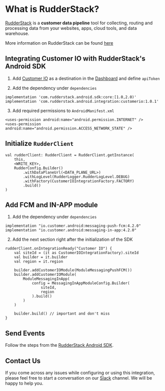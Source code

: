 # What is RudderStack?

[RudderStack](https://rudderstack.com/) is a **customer data pipeline** tool for collecting, routing and processing data from your websites, apps, cloud tools, and data warehouse.

More information on RudderStack can be found [here](https://github.com/rudderlabs/rudder-server)

## Integrating Customer IO with RudderStack's Android SDK

1. Add [Customer IO](https://www.customerio.com) as a destination in the [Dashboard](https://app.rudderstack.com/) and define ```apiToken```

2. Add the dependency under ```dependencies```
```
implementation 'com.rudderstack.android.sdk:core:[1.0,2.0)'
implementation 'com.rudderstack.android.integration:customerio:1.0.1'
```

3. Add required permissions to ```AndroidManifest.xml```
```
<uses-permission android:name="android.permission.INTERNET" />
<uses-permission android:name="android.permission.ACCESS_NETWORK_STATE" />
```

## Initialize ```RudderClient```

```
val rudderClient: RudderClient = RudderClient.getInstance(
    this,
    <WRITE_KEY>,
    RudderConfig.Builder()
        .withDataPlaneUrl(<DATA_PLANE_URL>)
        .withLogLevel(RudderLogger.RudderLogLevel.DEBUG)
        .withFactory(CustomerIOIntegrationFactory.FACTORY)
        .build()
)
```

## Add FCM and IN-APP module
1. Add the dependency under ```dependencies```
```
implementation "io.customer.android:messaging-push-fcm:4.2.0"
implementation "io.customer.android:messaging-in-app:4.2.0"
```

2. Add the next section right after the initialization of the SDK
```
rudderClient.onIntegrationReady("Customer IO") {
    val siteId = (it as CustomerIOIntegrationFactory).siteId
    val builder = it.builder
    val region = it.region

    builder.addCustomerIOModule(ModuleMessagingPushFCM())
    builder.addCustomerIOModule(
        ModuleMessagingInApp(
            config = MessagingInAppModuleConfig.Builder(
                siteId,
                region
            ).build()
        )
    )

    builder.build() // important and don't miss
}
```

## Send Events

Follow the steps from the [RudderStack Android SDK](https://github.com/rudderlabs/rudder-sdk-android).

## Contact Us

If you come across any issues while configuring or using this integration, please feel free to start a conversation on our [Slack](https://resources.rudderstack.com/join-rudderstack-slack) channel. We will be happy to help you.
